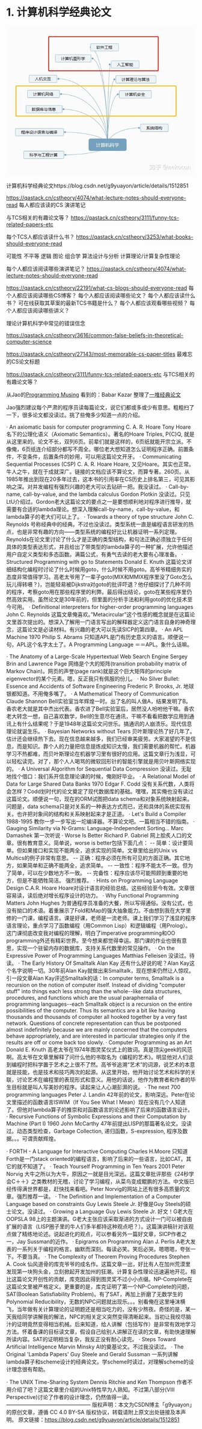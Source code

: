 # 1. 计算机科学经典论文




![CS计算机科学学习路线](_v_images/20210227211014937_3204.jpg)







计算机科学经典论文https://blog.csdn.net/g9yuayon/article/details/1512851



https://qastack.cn/cstheory/4074/what-lecture-notes-should-everyone-read  每人都应该读的CS 演讲笔记



与TCS相关的有趣论文等？ https://qastack.cn/cstheory/3111/funny-tcs-related-papers-etc

每个TCS人都应该读什么书？ https://qastack.cn/cstheory/3253/what-books-should-everyone-read

可能性
不平等
逻辑
图论
组合学
算法设计与分析
计算理论/计算复杂性理论

每个人都应该阅读哪些演讲笔记？ https://qastack.cn/cstheory/4074/what-lecture-notes-should-everyone-read


https://qastack.cn/cstheory/22191/what-cs-blogs-should-everyone-read 每个人都应该阅读哪些CS博客？
每个人都应该阅读哪些论文？
每个人都应该读什么书？
可在线获取其草案的最新TCS书籍是什么？
每个人都应该观看哪些视频？
每个人都应该阅读哪些讲义？



理论计算机科学中常见的错误信念

https://qastack.cn/cstheory/3616/common-false-beliefs-in-theoretical-computer-science



https://qastack.cn/cstheory/27143/most-memorable-cs-paper-titles
最难忘的CS论文标题 


https://qastack.cn/cstheory/3111/funny-tcs-related-papers-etc 与TCS相关的有趣论文等？




从Jao的[Programming Musing](http://jaortega.wordpress.com/) 看到的：Babar Kazar 整理了[一堆经典论文](http://www.zafar.se/bkz/Articles/ClassicCompScienceTexts)

Jao强烈建议每个严肃的程序员读每篇论文，说它们都或多或少有意思。粗粗扫了一下，很多论文都没读过。挑了些俺多少知道一点的介绍。

· An axiomatic basis for computer programming C. A. R. Hoare
Tony Hoare名下的公理化语义（Axiomatic Semantics）。著名的Hoare Triples, P{C}Q, 就是从这里来的。论文不长，双列6页。前辈们就是这样的，6页纸就能开宗立派。不像俺，6页纸连介绍部分都写不周全。哪位老大想知道怎么证明程序正确。前置条件，不变条件，后置条件的妙用，可以用这篇论文开牙。
· Communicating Sequential Processes (CSP) C. A. R. Hoare
Hoare, 又见Hoare。其实也正常。牛人之牛，就在于成就深广。链接的文档应该不算论文，而算专著。260页。从1985年推出到现在20多年过去，这本书的引用率在CS历史上排名第三，可见其影响之深。对并发编程有强烈兴趣的老大可以去钻研一把。我没读过。
· Call-by-name, call-by-value, and the lambda calculus Gordon Plotkin
没读过。只见LtU介绍过。Gordon老大这篇论文的要点之一是要想顺利地对程序进行推导，就需要有合适的lambda理论。想深入理解call-by-name，call-by-value，和lambda算子的老大们可以上了。
· Towards a theory of type structure John C. Reynolds
号称经典中的经典。不过也没读过。类型系统一直是编程语言研发的热点，也是非常有趣的方向――类型系统的编程好比让机器证明一系列定理。Reynolds在论文里讨论了什么才是正确的类型结构，和句法正确必须独立于任何具体的类型表达形式，并且给出了带类型的lambda算子的一种扩展，允许他描述用户自定义类型和多态函数。满篇公式，有勇气去读的老大要有心理准备。
· Structured Programming with go to Statements Donald E. Knuth
这篇论文详细结构化编程时讨论了什么时候用goto，什么时候不用goto。高爷爷精细务实的态度非常值得学习。高老太爷用了一辈子goto(MIX和MMIX程序里没了Goto怎么玩儿得转嗫？)，岂能轻易被Dijkstra对goto的批评吓退？他仔细探讨了几种不同的程序，考察goto用在那些程序里的利弊。最后得出结论，goto在某些程序里仍然高效实用。虽然论文是30年前的，但里面的分析手法和利用goto的优化技术至今可用。
· Definitional interpreters for higher-order programming languages John C. Reynolds
这篇文章俺喜欢。”Metacircular”这个性感的概念就是在这篇论文里首次提出的。想深入了解用一门语言写出的解释器定义这门语言自身的神奇理念，这篇论文是必读材料。有兴趣的老大可以先读SICP的第四章。 
· An APL Machine 1970 Philip S. Abrams
只知道APL是门有历史意义的语言。顺便说一句，APL这个名字太土了。A Programming Language ＝＝APL。象什么话嘛。

· The Anatomy of a Large-Scale Hypertextual Web Search Engine Sergey Brin and Lawrence Page
网络是个大的矩阵(transition probability matrix of Markov Chain)。网页的声誉(page rank)就是这个巨大矩阵的principle eigenvector的某个元素。嗯，反正我只有佩服的份儿。
· No Silver Bullet: Essence and Accidents of Software Engineering Frederic P. Brooks, Jr.
地球银都知道。不用俺多嘴了。
· A Mathematical Theory of Communication Claude Shannon
Bell实验室当年辉煌一时。出了名的叫人做A，结果发明了B。香农老大就是其中杰出代表。香农进了Bell实验室后，居然没人吩咐他干嘛。香农老大转念一想，自己喜欢数学，Bell的生意尽在通讯，干嘛不看看把数学应用到通讯上有什么结果呢？于是1948年这篇论文问世乐。搞通讯的人崩溃乐。现代信息理论就诞生乐。
· Bayesian Networks without Tears
贝叶斯理论热了好几年了。估计还会继续热下去。现在信息越来越多，我们已经审美疲劳。大家渴望的不是信息，而是知识。靠个人的力量把信息提炼成知识太慢，我们需要机器的帮忙。机器学习不热都难，而贝叶斯理论在机器学习里有很好的应用。这篇文章行为浅显，可以轻松读完。对了，那个人人喝骂的微软回形针的智能引擎就是用贝叶斯网络实现的。
· A Universal Algorithm for Sequential Data Compression
没读过。无耻地找个借口：我们系开信息理论课的时候，俺刚好毕业。
· A Relational Model of Data for Large Shared Data Banks 1970 Edgar F. Codd
没有关系代数，人类将会怎样？Codd划时代的论文奠定了现代数据库的基础。嘿嘿，其实俺也没有读过这篇论文。顺便说一句，现在的ORM试图把data schema和对象系统映射起来。问题是，data schema只是对关系的一种表达方式而已，还和具体的系统实现有关。也许把对象间的结构和关系映射起来才是正道。
· Let's Build a Compiler 1988-1995
教你一步一步写出一坨编译器。不算论文吧。一篇相当不错的指南。
· Gauging Similarity via N-Grams: Language-Independent Sorting... Marc Damashek
第一次听说
· Worse Is Better Richard P. Gabriel
网上脍炙人口的文章。很有教育意义。简单说，worse is better包括下面几点：
-- 简单：设计要简单。但如果接口和实现不能两全，追求实现的简单。文章里给出的Unix vs Multics的例子非常有意思。
-- 正确：程序必须在所有可见的方面正确。其它地方，如果简单和正确不能两全，追求简单。
-- 一致性：程序不能太不一致。但为了简单，可以在少数地方不一致。
-- 完备性：程序应该尽可能照顾到重要的地方，但是不能牺牲简洁。
强烈推荐。
· Hints on Programming Language Design C.A.R. Hoare
Hoare对设计语言的经验总结。这些经验至今有效。文章很容易读，读后绝对增长程序设计的功力。
· Why Functional Programming Matters John Hughes
为普通程序员准备的大餐，所以写得通俗。没有公式，也没有拗口的术语。着重展示了Fold和Map的强大抽象能力。不由想到我在大学里修的一门课，编程语言。课是好课，老师是一流老师。课上我们学习了浅显的程序语言理论，重点学习了函数编程（用Common Lisp）和逻辑编程（用Prolog）。这门课彻底改变我对编程的理解，明白了imperative programming和OO programming外还有精彩世界。至今想来都觉得幸运。那门课的作业也很有意思，实现一个驻留内存的数据库，支持关系代数里的常见操作。
· On the Expressive Power of Programming Languages Matthias Felleisen
没读过。待读。
· The Early History Of Smalltalk Alan Kay
还有什么好说的呢？Alan Kay这个名字说明一切。30年前Alan Kay就做出来Smalltalk，现在想来仍然让人惊叹。引一段文章Alan Kay评述Smalltalk的话：In computer terms, Smalltalk is a recursion on the notion of computer itself. Instead of dividing "computer stuff" into things each less strong than the whole--like data structures, procedures, and functions which are the usual paraphernalia of programming languages--each Smalltalk object is a recursion on the entire possibilities of the computer. Thus its semantics are a bit like having thousands and thousands of computer all hooked together by a very fast network. Questions of concrete representation can thus be postponed almost indefinitely because we are mainly concerned that the computers behave appropriately, and are interested in particular strategies only if the results are off or come back too slowly.
· Computer Programming as an Art Donald E. Knuth
高老太爷在1974年图灵奖仪式上的致词。真是顶尖geek的风范啊。高太爷在文章里解释了问什么他的书取名为《编程的艺术》。明显他对人们谈到编程时把科学置于艺术之上很不了然。高爷爷追溯“艺术”的词源，说艺术的本意就是技能，也是技术和技巧两次的起源。从这里开始，他开始讨论艺术和科学的关联，讨论艺术在编程里的表现形式和意义。用他的话说，他作为教育者和作者的毕生目标就是叫人写美妙的程序。读起来让人心潮彭湃的说。
· The next 700 programming languages Peter J. Landin
42年前的论文，影响深远。Peter在论文里描述的函数语言ISWIM（If You See What I Mean）现在没有几个人知道了。但他对lambda算子的推崇和对函数语言的论述影响了后来的函数语言设计。
· Recursive Functions of Symbolic Expressions and their Computation by Machine (Part I) 1960 John McCarthy
47年前提出LISP的那篇著名论文。没读过。动态类型检查，Garbage Collection, 递归函数，S-expression, 程序及数据。。。可谓贡献辉煌。

· FORTH - A Language for Interactive Computing Charles H.Moore 
只知道Forth是一门stack oriented的编程语言，影响了后来的一些语言，比如CAT。其它的就不知道了。
· Teach Yourself Programming in Ten Years 2001 Peter Norvig
大牛之所以为大牛，原因之一就是目光深远。这篇文章批评那些《24秒学会C＋＋》之类教材的无稽，讨论了学习编程，从菜鸟变成鲲鹏的方法。中文版已经传得满世界都是，赶快找来看吧。Peter Norvig的网站上还有很多高质量的文章。强烈推荐一读。
· The Definition and Implementation of a Computer Language based on constraints Guy Lewis Steele Jr.
好像是Guy Steels的硕士论文。没读过。
· Growing a Language Guy Lewis Steele Jr.
好文！G老大在OOPSLA 98上的主题演讲。G老大主张应该采取渐进的方式设计一门可以被自由扩展的语言（LISP圈子里的牛人们多半都持这种观点吧？）。这篇演讲稿针对该观点做了精练地论述。说起进化的观点，可以参看另外一篇好文章，SICP作者之一，Jay Sussman的近作。
· Epigrams on Programming Alan J. Perlis
A老大发表的一系列关于编程的格言。幽默而深刻。每读必笑。笑后必哭。嗯嗯嗯，夸张一下。不要当真。
· The Complexity of Theorem Proving Procedures Stephen A. Cook
仙风道骨的库克爷爷的成名作。这篇文章一出，好比有人在加州荒漠里发现第一块狗头金，立刻掀起开发加州的狂潮。计算复杂性理论迅速遍地开花。相比这篇论文开创性的贡献，库克因此得到图灵奖不过小小点缀。NP-Complete在这篇论文里被严格定义。更重要的是，库克证明了第一个NP-Complete的问题，SAT(Boolean Satisfiability Problem)。有了SAT，再加上折磨了无数学生的Polynomial Reducibility，无数的NPC问题就出现乐。。。别看俺在这里唾沫横飞，当年做有关计算理论的证明题还是相当吃力的，没有少熬夜。奇怪的是，某一天我给同学讲解我的解法，NPC的相关定义突然变得清晰起来。当初让我绞尽脑汁的证明竟然变得相当机械。后来知道，给人讲解（包括写作）是非常有效地学习方法。怀着备课的目标读文章，假设自己给别人讲解正在读的文章，有助快速理解所读内容。SAT的证明相当复杂，我反正没有耐心读完。
· Steps Toward Artificial Intelligence Marvin Minsky
AI的奠基论文。不过我没读过。
· The Original 'Lambda Papers' Guy Steele and Gerald Sussman
一系列讲解lambda算子和scheme设计的经典论文。学scheme时读过，对理解scheme的设计理念很有帮助。

· The UNIX Time-Sharing System Dennis Ritchie and Ken Thompson
作者不用介绍了吧？这篇文章里介绍的Unix特性早为人熟知。不过第八部分(VIII Perspective)讨论了作者的设计理念，仍然值得一读。
————————————————
版权声明：本文为CSDN博主「g9yuayon」的原创文章，遵循 CC 4.0 BY-SA 版权协议，转载请附上原文出处链接及本声明。
原文链接：https://blog.csdn.net/g9yuayon/article/details/1512851
















